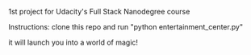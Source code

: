 1st project for Udacity's Full Stack Nanodegree course

Instructions:
clone this repo and run "python entertainment_center.py"

it will launch you into a world of magic!
